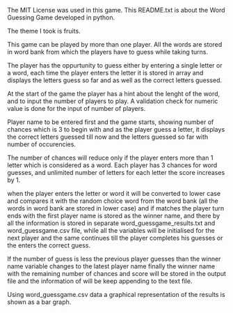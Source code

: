 The MIT License was used in this game.
This README.txt is about the Word Guessing Game developed in python.

The theme I took is fruits.

This game can be played by more than one player. All the words are stored in word bank from which the players have to guess while taking turns.

The player has the oppurtunity to guess either by entering a single letter or a word, each time the player enters the letter it is stored in array and displays the letters guess so far and as well as the correct letters guessed.

At the start of the game the player has a hint about the lenght of the word, and to input the number of players to play.
A validation check for numeric value is done for the input of number of players. 

Player name to be entered first and the game starts, showing number of chances which is 3 to begin with and as the player guess a letter, it displays the correct letters guessed till now and the letters guessed so far with number of occurencies.

The number of chances will reduce only if the player enters more than 1 letter which is considered as a word.
Each player has 3 chances for word guesses, and unlimited number of letters for each letter the score increases by 1.

when the player enters the letter or word it will be converted to lower case and compares it with the random choice word from the word bank (all the words in word bank are stored in lower case) and if matches the player turn ends with the first player name is stored as the winner name, and there by all the information is stored in separate word_guessgame_results.txt and word_guessgame.csv file, while all the variables will be initialised for the next player and the same continues till the player completes his guesses or the enters the correct guess.

If the number of guess is less the previous player guesses than the winner name variable changes to the latest player name
finally the winner name with the remaining number of chances and score will be stored in the output file and the information of will be keep appending to the text file.

Using word_guessgame.csv data a graphical representation of the results is shown as a bar graph.